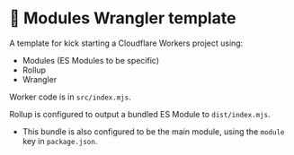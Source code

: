 # 👷 Modules Wrangler template

A template for kick starting a Cloudflare Workers project using:

- Modules (ES Modules to be specific)
- Rollup
- Wrangler

Worker code is in `src/index.mjs`.

Rollup is configured to output a bundled ES Module to `dist/index.mjs`.

- This bundle is also configured to be the main module, using the `module` key in `package.json`.